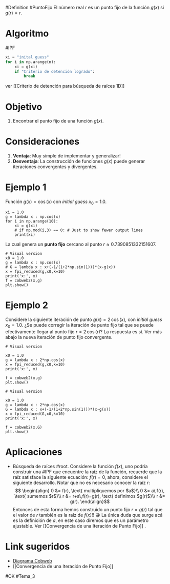 #Definition #PuntoFijo El número real $r$ es un punto fijo de la función $g(x)$ si $g(r) = r$.

# Algoritmo
#IPF
```python
xi = "inital guess"
for i in np.arange(n):
	xi = g(xi)
	if "Criterio de detención logrado":
		break
```
ver [[Criterio de detención para búsqueda de raíces 1D]] 

# Objetivo
1. Encontrar el punto fijo de una función $g(x)$.

# Consideraciones
1. **Ventaja**: Muy simple de implementar y generalizar!
2. **Desventaja**: La construcción de funciones $g(x)$ puede generar iteraciones convergentes y divergentes.

# Ejemplo 1
Función $g(x)=\cos(x)$ con *initial guess* $x_0=1.0$.
```run-python
xi = 1.0
g = lambda x : np.cos(x)
for i in np.arange(10):
	xi = g(xi)
	# if np.mod(i,3) == 0: # Just to show fewer output lines
	print(xi)
```

La cual genera un **punto fijo** cercano al punto $r\approx0.7390851332151607$.

```run-python
# Visual version
x0 = 1.0
g = lambda x : np.cos(x)
# G = lambda x : x+(-1/(1+2*np.sin(1)))*(x-g(x))
x = fpi_reduced(g,x0,k=10)
print('x:', x)
f = cobweb2(x,g)
plt.show()
```

# Ejemplo 2
Considere la siguiente iteración de punto $g(x)=2\,\cos(x)$, con _initial guess_ $x_0=1.0$. ¿Se puede corregir la iteración de punto fijo tal que se puede efectivamente llegar al punto fijo $r=2\,\cos(r)$? La respuesta es sí. Ver más abajo la nueva iteración de punto fijo convergente.
```run-python
# Visual version

x0 = 1.0
g = lambda x : 2*np.cos(x)
x = fpi_reduced(g,x0,k=10)
print('x:', x)

f = cobweb2(x,g)
plt.show()

```

```run-python
# Visual version

x0 = 1.0
g = lambda x : 2*np.cos(x)
G = lambda x : x+(-1/(1+2*np.sin(1)))*(x-g(x))
x = fpi_reduced(G,x0,k=10)
print('x:', x)

f = cobweb2(x,G)
plt.show()

```
# Aplicaciones
- Búsqueda de raíces #root. Considere la función $f(x)$, uno podría construir una #IPF que encuentre la raíz de la función,  recuerde que la raíz satisface la siguiente ecuación: $f(r)=0$, ahora, considere el siguiente desarrollo. Notar que no es necesario conocer la raíz $r$: $$
  \begin{align}
	  0 &= f(r), \text{ multipliquemos por $a$}\\
	  0 &= a\,f(r), \text{ sumemos $r$}\\
	  r &= r+a\,f(r)=g(r), \text{ definimos $g(r)$}\\
	  r &= g(r).
  \end{align}$$
Entonces de esta forma hemos construido un punto fijo $r=g(r)$ tal que el valor de $r$ también es la raíz de $f(x)$!! 😀 La única duda que surge acá es la definición de $a$, en este caso diremos que es un parámetro ajustable. Ver [[Convergencia de una Iteración de Punto Fijo]] .
# Link sugeridos
- [Diagrama Cobweb](https://en.wikipedia.org/wiki/Cobweb_plot)
- [[Convergencia de una Iteración de Punto Fijo]]

#OK
#Tema_3